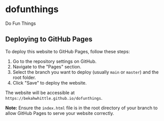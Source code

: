 # dofunthings
Do Fun Things

## Deploying to GitHub Pages

To deploy this website to GitHub Pages, follow these steps:

1. Go to the repository settings on GitHub.
2. Navigate to the "Pages" section.
3. Select the branch you want to deploy (usually `main` or `master`) and the root folder.
4. Click "Save" to deploy the website.

The website will be accessible at `https://bekahwhittle.github.io/dofunthings`.

**Note:** Ensure the `index.html` file is in the root directory of your branch to allow GitHub Pages to serve your website correctly.
